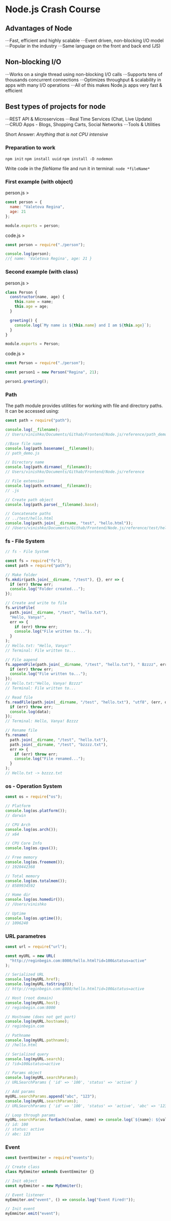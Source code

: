 # Node.js Crash Course

## Advantages of Node

⋅⋅⋅Fast, efficient and highly scalable
⋅⋅⋅Event driven, non-blocking I/O model
⋅⋅⋅Popular in the industry
⋅⋅⋅Same language on the front and back end (JS)

## Non-blocking I/O

⋅⋅⋅Works on a single thread using non-blocking I/O calls
⋅⋅⋅Supports tens of thousands concurrent connections
⋅⋅⋅Optimizes throughput & scalability in apps with many I/O operations
⋅⋅⋅All of this makes Node.js apps very fast & efficient

## Best types of projects for node

⋅⋅⋅REST API & Microservices
⋅⋅⋅Real Time Services (Chat, Live Update)
⋅⋅⋅CRUD Apps - Blogs, Shopping Carts, Social Networks
⋅⋅⋅Tools & Utilities

Short Answer: _Anything that is not CPU intensive_

### Preparation to work

`npm init`
`npm install uuid`
`npm install -D nodemon`

Write code in the _fileName_ file and run it in terminal:
`node *fileName*`

### First example (with object)

person.js >

```js
const person = {
  name: "Valetova Regina",
  age: 21
};

module.exports = person;
```

code.js >

```js
const person = require("./person");

console.log(person);
//{ name: 'Valetova Regina', age: 21 }
```

### Second example (with class)

person.js >

```js
class Person {
  constructor(name, age) {
    this.name = name;
    this.age = age;
  }

  greeting() {
    console.log(`My name is ${this.name} and I am ${this.age}`);
  }
}

module.exports = Person;
```

code.js >

```js
const Person = require("./person");

const person1 = new Person("Regina", 21);

person1.greeting();
```

### Path

The path module provides utilities for working with file and directory paths. It can be accessed using:

```js
const path = require("path");

console.log(__filename);
// Users/vinishko/Documents/Githab/Frontend/Node.js/reference/path_demo.js

//Base file name
console.log(path.basename(__filename));
// path_demo.js

// Directory name
console.log(path.dirname(__filename));
// Users/vinishko/Documents/Githab/Frontend/Node.js/reference

// File extension
console.log(path.extname(__filename));
// .js

// Create path object
console.log(path.parse(__filename).base);

// Concatenate paths
// ../test/hello.html
console.log(path.join(__dirname, "test", "hello.html"));
// /Users/vinishko/Documents/Githab/Frontend/Node.js/reference/test/hello.html
```

### fs - File System

```js
// fs - File System

const fs = require("fs");
const path = require("path");

// Make folder
fs.mkdir(path.join(__dirname, "/test"), {}, err => {
  if (err) throw err;
  console.log("Folder created...");
});

// Create and write to file
fs.writeFile(
  path.join(__dirname, "/test", "hello.txt"),
  "Hello, Vanya!",
  err => {
    if (err) throw err;
    console.log("File written to...");
  }
);
// Hello.txt: "Hello, Vanya!"
// Terminal: File written to...

// File aapend
fs.appendFile(path.join(__dirname, "/test", "hello.txt"), " Bzzzz", err => {
  if (err) throw err;
  console.log("File written to...");
});
// Hello.txt:"Hello, Vanya! Bzzzz"
// Terminal: File written to...

// Read file
fs.readFile(path.join(__dirname, "/test", "hello.txt"), "utf8", (err, data) => {
  if (err) throw err;
  console.log(data);
});
// Terminal: Hello, Vanya! Bzzzz

// Rename file
fs.rename(
  path.join(__dirname, "/test", "hello.txt"),
  path.join(__dirname, "/test", "bzzzz.txt"),
  err => {
    if (err) throw err;
    console.log("File renamed...");
  }
);
// Hello.txt -> bzzzz.txt
```

### os - Operation System

```js
const os = require("os");

// Platform
console.log(os.platform());
// darwin

// CPU Arch
console.log(os.arch());
// x64

// CPU Core Info
console.log(os.cpus());

// Free memory
console.log(os.freemem());
// 1920442368

// Total memory
console.log(os.totalmem());
// 8589934592

// Home dir
console.log(os.homedir());
// /Users/vinishko

// Uptime
console.log(os.uptime());
// 1096240
```

### URL parametres

```js
const url = require("url");

const myURL = new URL(
  "http://reginbegin.com:8000/hello.html?id=100&status=active"
);

// Serialized URL
console.log(myURL.href);
console.log(myURL.toString());
// http://reginbegin.com:8000/hello.html?id=100&status=active

// Host (root domain)
console.log(myURL.host);
// reginbegin.com:8000

// Hostname (does not get port)
console.log(myURL.hostname);
// reginbegin.com

// Pathname
console.log(myURL.pathname);
// /hello.html

// Serialized query
console.log(myURL.search);
// ?id=100&status=active

// Params object
console.log(myURL.searchParams);
// URLSearchParams { 'id' => '100', 'status' => 'active' }

// Add params
myURL.searchParams.append("abc", "123");
console.log(myURL.searchParams);
// URLSearchParams { 'id' => '100', 'status' => 'active', 'abc' => '123' }

// Loop through params
myURL.searchParams.forEach((value, name) => console.log(`${name}: ${value}`));
// id: 100
// status: active
// abc: 123
```

### Event

```js
const EventEmmiter = require("events");

// Create class
class MyEmmiter extends EventEmmiter {}

// Init object
const myEmmiter = new MyEmmiter();

// Event listener
myEmmiter.on("event", () => console.log("Event Fired!"));

// Init event
myEmmiter.emit("event");
```
